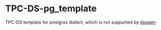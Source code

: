 # TPC-DS-pg_template
TPC-DS template for postgres dialect, which is not supported by [dsqgen](https://github.com/gregrahn/tpcds-kit)

